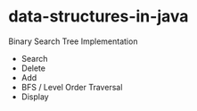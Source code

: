 # data-structures-in-java

Binary Search Tree Implementation
  - Search
  - Delete
  - Add
  - BFS / Level Order Traversal
  - Display 
